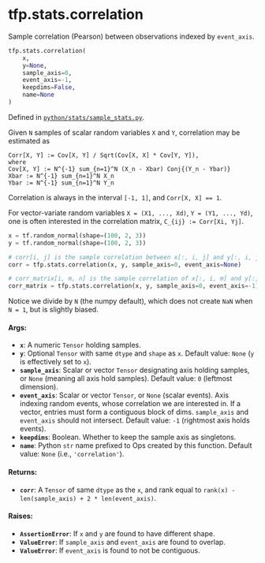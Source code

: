 <div itemscope itemtype="http://developers.google.com/ReferenceObject">
<meta itemprop="name" content="tfp.stats.correlation" />
<meta itemprop="path" content="Stable" />
</div>

# tfp.stats.correlation

Sample correlation (Pearson) between observations indexed by `event_axis`.

``` python
tfp.stats.correlation(
    x,
    y=None,
    sample_axis=0,
    event_axis=-1,
    keepdims=False,
    name=None
)
```



Defined in [`python/stats/sample_stats.py`](https://github.com/tensorflow/probability/tree/master/tensorflow_probability/python/stats/sample_stats.py).

<!-- Placeholder for "Used in" -->

Given `N` samples of scalar random variables `X` and `Y`, correlation may be
estimated as

```none
Corr[X, Y] := Cov[X, Y] / Sqrt(Cov[X, X] * Cov[Y, Y]),
where
Cov[X, Y] := N^{-1} sum_{n=1}^N (X_n - Xbar) Conj{(Y_n - Ybar)}
Xbar := N^{-1} sum_{n=1}^N X_n
Ybar := N^{-1} sum_{n=1}^N Y_n
```

Correlation is always in the interval `[-1, 1]`, and `Corr[X, X] == 1`.

For vector-variate random variables `X = (X1, ..., Xd)`, `Y = (Y1, ..., Yd)`,
one is often interested in the correlation matrix, `C_{ij} := Corr[Xi, Yj]`.

```python
x = tf.random_normal(shape=(100, 2, 3))
y = tf.random_normal(shape=(100, 2, 3))

# corr[i, j] is the sample correlation between x[:, i, j] and y[:, i, j].
corr = tfp.stats.correlation(x, y, sample_axis=0, event_axis=None)

# corr_matrix[i, m, n] is the sample correlation of x[:, i, m] and y[:, i, n]
corr_matrix = tfp.stats.correlation(x, y, sample_axis=0, event_axis=-1)
```

Notice we divide by `N` (the numpy default), which does not create `NaN`
when `N = 1`, but is slightly biased.

#### Args:

* <b>`x`</b>:  A numeric `Tensor` holding samples.
* <b>`y`</b>:  Optional `Tensor` with same `dtype` and `shape` as `x`.
    Default value: `None` (`y` is effectively set to `x`).
* <b>`sample_axis`</b>: Scalar or vector `Tensor` designating axis holding samples, or
    `None` (meaning all axis hold samples).
    Default value: `0` (leftmost dimension).
* <b>`event_axis`</b>:  Scalar or vector `Tensor`, or `None` (scalar events).
    Axis indexing random events, whose correlation we are interested in.
    If a vector, entries must form a contiguous block of dims. `sample_axis`
    and `event_axis` should not intersect.
    Default value: `-1` (rightmost axis holds events).
* <b>`keepdims`</b>:  Boolean.  Whether to keep the sample axis as singletons.
* <b>`name`</b>: Python `str` name prefixed to Ops created by this function.
        Default value: `None` (i.e., `'correlation'`).


#### Returns:

* <b>`corr`</b>: A `Tensor` of same `dtype` as the `x`, and rank equal to
    `rank(x) - len(sample_axis) + 2 * len(event_axis)`.


#### Raises:

* <b>`AssertionError`</b>:  If `x` and `y` are found to have different shape.
* <b>`ValueError`</b>:  If `sample_axis` and `event_axis` are found to overlap.
* <b>`ValueError`</b>:  If `event_axis` is found to not be contiguous.